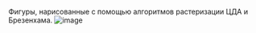 Фигуры, нарисованные с помощью алгоритмов растеризации ЦДА и Брезенхама.
![image](https://github.com/user-attachments/assets/62320e0f-0991-4b53-b465-1c75489afe16)
